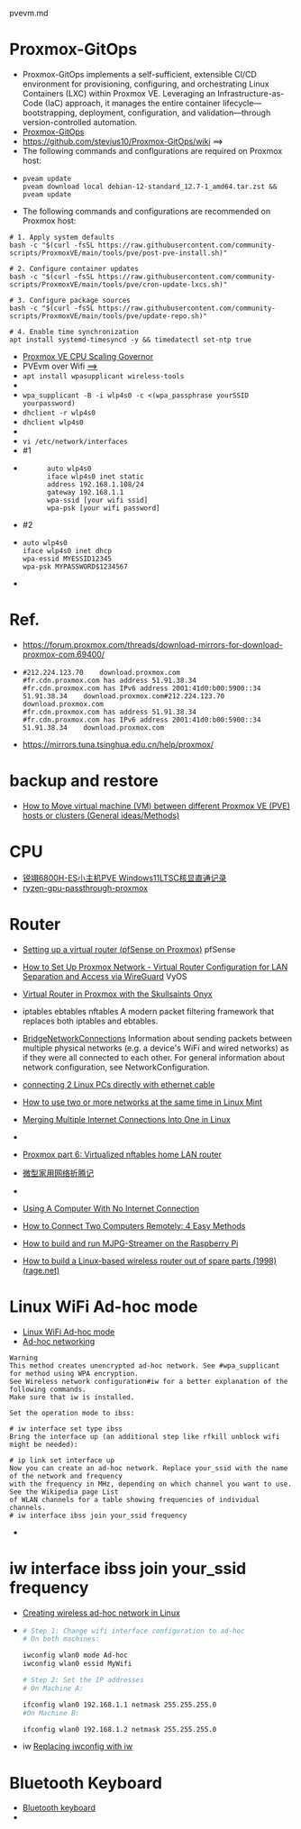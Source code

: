 pvevm.md

# Proxmox-GitOps
- Proxmox-GitOps implements a self-sufficient, extensible CI/CD environment for provisioning, configuring, and orchestrating Linux Containers (LXC) within Proxmox VE. Leveraging an Infrastructure-as-Code (IaC) approach, it manages the entire container lifecycle—bootstrapping, deployment, configuration, and validation—through version-controlled automation.
- [Proxmox-GitOps](https://github.com/stevius10/Proxmox-GitOps)
- https://github.com/stevius10/Proxmox-GitOps/wiki ==>
- The following commands and configurations are required on Proxmox host:
- ```
  pveam update
  pveam download local debian-12-standard_12.7-1_amd64.tar.zst && pveam update
  ```
- The following commands and configurations are recommended on Proxmox host:
```
# 1. Apply system defaults
bash -c "$(curl -fsSL https://raw.githubusercontent.com/community-scripts/ProxmoxVE/main/tools/pve/post-pve-install.sh)"

# 2. Configure container updates
bash -c "$(curl -fsSL https://raw.githubusercontent.com/community-scripts/ProxmoxVE/main/tools/pve/cron-update-lxcs.sh)"

# 3. Configure package sources
bash -c "$(curl -fsSL https://raw.githubusercontent.com/community-scripts/ProxmoxVE/main/tools/pve/update-repo.sh)"

# 4. Enable time synchronization
apt install systemd-timesyncd -y && timedatectl set-ntp true
```
- [Proxmox VE CPU Scaling Governor](https://community-scripts.github.io/ProxmoxVE/scripts?id=scaling-governor)
- PVEvm over Wifi [==>](https://github.com/gogonkt/notes/blob/main/MobileProxmoxWorkstation.md#wifi-setup)
- ```apt install wpasupplicant wireless-tools```
- 
- ```wpa_supplicant -B -i wlp4s0 -c <(wpa_passphrase yourSSID yourpassword)```
- ```dhclient -r wlp4s0```
- ```dhclient wlp4s0```
- 
- ```vi /etc/network/interfaces```
- #1
- ```
        auto wlp4s0
        iface wlp4s0 inet static
        address 192.168.1.108/24
        gateway 192.168.1.1
        wpa-ssid [your wifi ssid]
        wpa-psk [your wifi password]
  ```
- #2
- ```
  auto wlp4s0
  iface wlp4s0 inet dhcp
  wpa-essid MYESSID12345
  wpa-psk MYPASSWORD$1234567
  ```
- 


# Ref.
- https://forum.proxmox.com/threads/download-mirrors-for-download-proxmox-com.69400/
- ```
  #212.224.123.70    download.proxmox.com
  #fr.cdn.proxmox.com has address 51.91.38.34
  #fr.cdn.proxmox.com has IPv6 address 2001:41d0:b00:5900::34
  51.91.38.34    download.proxmox.com#212.224.123.70    download.proxmox.com
  #fr.cdn.proxmox.com has address 51.91.38.34
  #fr.cdn.proxmox.com has IPv6 address 2001:41d0:b00:5900::34
  51.91.38.34    download.proxmox.com
  ```
- https://mirrors.tuna.tsinghua.edu.cn/help/proxmox/

# backup and restore
- [How to Move virtual machine (VM) between different Proxmox VE (PVE) hosts or clusters (General ideas/Methods)](https://dannyda.com/2022/04/26/how-to-move-virtual-machine-vm-between-different-proxmox-ve-pve-hosts-or-clusters-general-ideas-methods/)

# CPU
- [锐翊6800H-ES小主机PVE Windows11LTSC核显直通记录](https://blog.im.ci/now-life/somethings/1336/)
- [ryzen-gpu-passthrough-proxmox](https://github.com/isc30/ryzen-gpu-passthrough-proxmox)

# Router
- [Setting up a virtual router (pfSense on Proxmox)](https://victoronsoftware.com/posts/setting-up-a-virtual-router/) pfSense
- [How to Set Up Proxmox Network - Virtual Router Configuration for LAN Separation and Access via WireGuard](https://devintrap.com/notes/2024/01/28/how-to-setup-proxmox-network-virtual-router-configuration-for-lan-separation-and-access-via-wireguard/) VyOS
- [Virtual Router in Proxmox with the Skullsaints Onyx](https://kayg.org/updates/virtual-router-proxmox-skullsaints-onyx)
- iptables ebtables nftables  A modern packet filtering framework that replaces both iptables and ebtables. 
- [BridgeNetworkConnections](https://wiki.debian.org/BridgeNetworkConnections) Information about sending packets between multiple physical networks (e.g. a device's WiFi and wired networks) as if they were all connected to each other. For general information about network configuration, see NetworkConfiguration.
- [connecting 2 Linux PCs directly with ethernet cable](https://www.reddit.com/r/linuxquestions/comments/kkkd17/connecting_2_linux_pcs_directly_with_ethernet/)
- [How to use two or more networks at the same time in Linux Mint](https://www.microfusion.org/blog/how-to-use-two-or-more-networks-at-the-same-time-in-linux-mint/)
- [Merging Multiple Internet Connections Into One in Linux](https://www.baeldung.com/linux/merge-several-internet-connections)
- 

- [Proxmox part 6: Virtualized nftables home LAN router](https://blog.rymcg.tech/blog/proxmox/06-router/)
- [微型家用网络折腾记](https://opswill.com/articles/vyos-as-a-home-router.html)
- 

- [Using A Computer With No Internet Connection](https://hagensieker.com/2023/12/27/using-a-computer-with-no-internet-connection/)
- [How to Connect Two Computers Remotely: 4 Easy Methods](https://deskin.io/resource/blog/how-to-connect-two-computers)
- [How to build and run MJPG-Streamer on the Raspberry Pi](https://blog.miguelgrinberg.com/post/how-to-build-and-run-mjpg-streamer-on-the-raspberry-pi)
- [How to build a Linux-based wireless router out of spare parts (1998) (rage.net)](https://news.ycombinator.com/item?id=34666142)


# Linux WiFi Ad-hoc mode
- [Linux WiFi Ad-hoc mode](https://wiki.lm-technologies.com/linux-wifi-ad-hoc-mode/)
- [Ad-hoc networking](https://wiki.archlinux.org/title/Ad-hoc_networking)
```
Warning
This method creates unencrypted ad-hoc network. See #wpa_supplicant for method using WPA encryption.
See Wireless network configuration#iw for a better explanation of the following commands.
Make sure that iw is installed.

Set the operation mode to ibss:

# iw interface set type ibss
Bring the interface up (an additional step like rfkill unblock wifi might be needed):

# ip link set interface up
Now you can create an ad-hoc network. Replace your_ssid with the name of the network and frequency
with the frequency in MHz, depending on which channel you want to use. See the Wikipedia page List
of WLAN channels for a table showing frequencies of individual channels.
# iw interface ibss join your_ssid frequency

```
-
# iw interface ibss join your_ssid frequency

- [Creating wireless ad-hoc network in Linux](https://addisu.taddese.com/blog/creating-wireless-ad-hoc-network-in-linux/)
- ```bash
  # Step 1: Change wifi interface configuration to ad-hoc
  # On both machines:

  iwconfig wlan0 mode Ad-hoc
  iwconfig wlan0 essid MyWifi

  # Step 2: Set the IP addresses
  # On Machine A:

  ifconfig wlan0 192.168.1.1 netmask 255.255.255.0
  #On Machine B:

  ifconfig wlan0 192.168.1.2 netmask 255.255.255.0
  ```
- iw [Replacing iwconfig with iw](https://wireless.docs.kernel.org/en/latest/en/users/documentation/iw/replace-iwconfig.html)



  
# Bluetooth Keyboard
- [Bluetooth keyboard](https://kellner.io/bluetooth-keyboard.html)
- 
